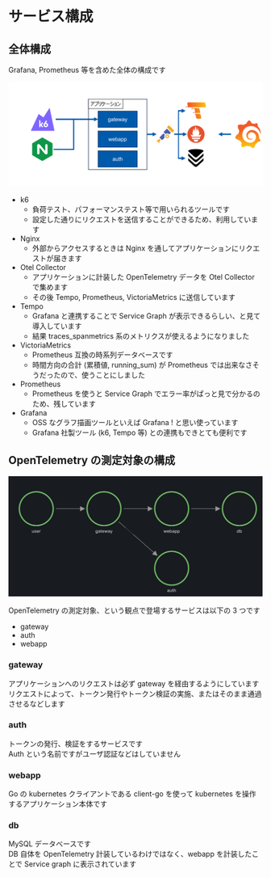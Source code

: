 # サービス構成

## 全体構成

Grafana, Prometheus 等を含めた全体の構成です

<img src="./assets/otel_service_architecture.png" width=512>

- k6
  - 負荷テスト、パフォーマンステスト等で用いられるツールです
  - 設定した通りにリクエストを送信することができるため、利用しています
- Nginx
  - 外部からアクセスするときは Nginx を通してアプリケーションにリクエストが届きます
- Otel Collector
  - アプリケーションに計装した OpenTelemetry データを Otel Collector で集めます
  - その後 Tempo, Prometheus, VictoriaMetrics に送信しています
- Tempo
  - Grafana と連携することで Service Graph が表示できるらしい、と見て導入しています
  - 結果 traces_spanmetrics 系のメトリクスが使えるようになりました
- VictoriaMetrics
  - Prometheus 互換の時系列データベースです
  - 時間方向の合計 (累積値, running_sum) が Prometheus では出来なさそうだったので、使うことにしました
- Prometheus
  - Prometheus を使うと Service Graph でエラー率がぱっと見で分かるのため、残しています
- Grafana
  - OSS なグラフ描画ツールといえば Grafana ! と思い使っています
  - Grafana 社製ツール (k6, Tempo 等) との連携もできとても便利です

## OpenTelemetry の測定対象の構成

<img src="./assets/grafana_service_graph.png" width=512>

OpenTelemetry の測定対象、という観点で登場するサービスは以下の 3 つです

- gateway
- auth
- webapp

### gateway

アプリケーションへのリクエストは必ず gateway を経由するようにしています  
リクエストによって、トークン発行やトークン検証の実施、またはそのまま通過させるなどします

### auth

トークンの発行、検証をするサービスです  
Auth という名前ですがユーザ認証などはしていません

### webapp

Go の kubernetes クライアントである client-go を使って kubernetes を操作するアプリケーション本体です

### db

MySQL データベースです  
DB 自体を OpenTelemetry 計装しているわけではなく、webapp を計装したことで Service graph に表示されています
